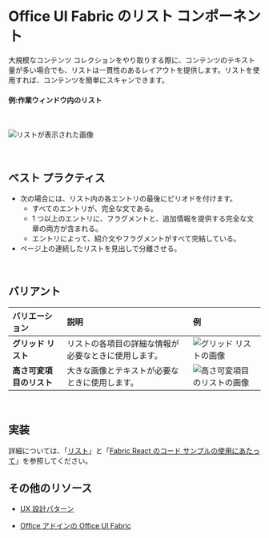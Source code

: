 # <a name="list-component-in-office-ui-fabric"></a>Office UI Fabric のリスト コンポーネント

大規模なコンテンツ コレクションをやり取りする際に、コンテンツのテキスト量が多い場合でも、リストは一貫性のあるレイアウトを提供します。リストを使用すれば、コンテンツを簡単にスキャンできます。 
  
#### <a name="example-list-in-a-task-pane"></a>例:作業ウィンドウ内のリスト

<br/>

![リストが表示された画像](../../images/overview_withApp_list.png)

<br/>

## <a name="best-practices"></a>ベスト プラクティス

- 次の場合には、リスト内の各エントリの最後にピリオドを付けます。
  - すべてのエントリが、完全な文である。
  - 1 つ以上のエントリに、フラグメントと、追加情報を提供する完全な文章の両方が含まれる。
  - エントリによって、紹介文やフラグメントがすべて完結している。
- ページ上の連続したリストを見出しで分離させる。

<br/>

## <a name="variants"></a>バリアント

|**バリエーション**|**説明**|**例**|
|:------------|:--------------|:----------|
|**グリッド リスト**|リストの各項目の詳細な情報が必要なときに使用します。|![グリッド リストの画像](../../images/list.png)<br/>|
|**高さ可変項目のリスト**|大きな画像とテキストが必要なときに使用します。|![高さ可変項目のリストの画像](../../images/listGrid.png)<br/>|

<br/>

## <a name="implementation"></a>実装

詳細については、「[リスト](https://dev.office.com/fabric#/components/list)」と「[Fabric React のコード サンプルの使用にあたって](https://github.com/OfficeDev/Word-Add-in-GettingStartedFabricReact)」を参照してください。

## <a name="additional-resources"></a>その他のリソース

- [UX 設計パターン](https://github.com/OfficeDev/Office-Add-in-UX-Design-Patterns-Code)

- [Office アドインの Office UI Fabric](office-ui-fabric.md)
